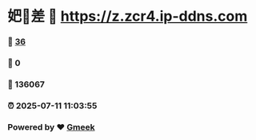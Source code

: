 # 妑🔭差 :link: https://z.zcr4.ip-ddns.com 
### :page_facing_up: [36](https://z.zcr4.ip-ddns.com/tag.html) 
### :speech_balloon: 0 
### :hibiscus: 136067 
### :alarm_clock: 2025-07-11 11:03:55 
### Powered by :heart: [Gmeek](https://github.com/Meekdai/Gmeek)
